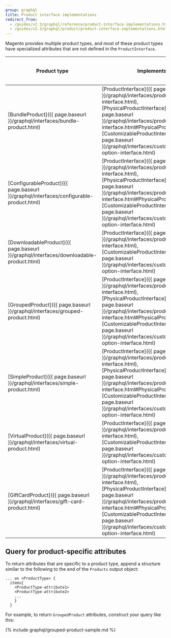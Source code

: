 ```yaml
---
group: graphql
title: Product interface implementations
redirect_from:
  - /guides/v2.3/graphql/reference/product-interface-implementations.html
  - /guides/v2.3/graphql/product/product-interface-implementations.html
---
```


Magento provides multiple product types, and most of these product types have specialized attributes that are not defined in the `ProductInterface`.

Product type | Implements | Has product-specific attributes?
--- | --- | ---
[BundleProduct]({{ page.baseurl }}/graphql/interfaces/bundle-product.html) | [ProductInterface]({{ page.baseurl }}/graphql/interfaces/product-interface.html), [PhysicalProductInterface]({{ page.baseurl }}/graphql/interfaces/product-interface.html#PhysicalProductInterface), [CustomizableProductInterface]({{ page.baseurl }}/graphql/interfaces/customizable-option-interface.html) | Yes
[ConfigurableProduct]({{ page.baseurl }}/graphql/interfaces/configurable-product.html) | [ProductInterface]({{ page.baseurl }}/graphql/interfaces/product-interface.html), [PhysicalProductInterface]({{ page.baseurl }}/graphql/interfaces/product-interface.html#PhysicalProductInterface), [CustomizableProductInterface]({{ page.baseurl }}/graphql/interfaces/customizable-option-interface.html) | Yes
[DownloadableProduct]({{ page.baseurl }}/graphql/interfaces/downloadable-product.html) | [ProductInterface]({{ page.baseurl }}/graphql/interfaces/product-interface.html),  [CustomizableProductInterface]({{ page.baseurl }}/graphql/interfaces/customizable-option-interface.html)  | Yes
[GroupedProduct]({{ page.baseurl }}/graphql/interfaces/grouped-product.html) | [ProductInterface]({{ page.baseurl }}/graphql/interfaces/product-interface.html), [PhysicalProductInterface]({{ page.baseurl }}/graphql/interfaces/product-interface.html#PhysicalProductInterface), [CustomizableProductInterface]({{ page.baseurl }}/graphql/interfaces/customizable-option-interface.html) | Yes
[SimpleProduct]({{ page.baseurl }}/graphql/interfaces/simple-product.html) | [ProductInterface]({{ page.baseurl }}/graphql/interfaces/product-interface.html), [PhysicalProductInterface]({{ page.baseurl }}/graphql/interfaces/product-interface.html#PhysicalProductInterface), [CustomizableProductInterface]({{ page.baseurl }}/graphql/interfaces/customizable-option-interface.html) | No
[VirtualProduct]({{ page.baseurl }}/graphql/interfaces/virtual-product.html) | [ProductInterface]({{ page.baseurl }}/graphql/interfaces/product-interface.html),  [CustomizableProductInterface]({{ page.baseurl }}/graphql/interfaces/customizable-option-interface.html) | No
[GiftCardProduct]({{ page.baseurl }}/graphql/interfaces/gift-card-product.html) | [ProductInterface]({{ page.baseurl }}/graphql/interfaces/product-interface.html),  [PhysicalProductInterface]({{ page.baseurl }}/graphql/interfaces/product-interface.html#PhysicalProductInterface),[CustomizableProductInterface]({{ page.baseurl }}/graphql/interfaces/customizable-option-interface.html) | Yes

## Query for product-specific attributes

To return attributes that are specific to a product type, append a structure similar to the following to the end of the `Products` output object:

```text
... on <ProductType> {
  items{
    <ProductType-attribute1>
    <ProductType-attribute2>
    ...
    }
  }
```

For example, to return `GroupedProduct` attributes, construct your query like this:

{% include graphql/grouped-product-sample.md %}
